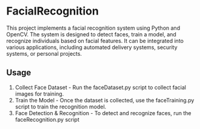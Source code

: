﻿# FacialRecognition

This project implements a facial recognition system using Python and OpenCV. The system is designed to detect faces, train a model, and recognize individuals based on facial features. It can be integrated into various applications, including automated delivery systems, security systems, or personal projects.

## Usage

1. Collect Face Dataset - Run the faceDataset.py script to collect facial images for training.
2. Train the Model - Once the dataset is collected, use the faceTraining.py script to train the recognition model.
3. Face Detection & Recognition - To detect and recognize faces, run the faceRecognition.py script
